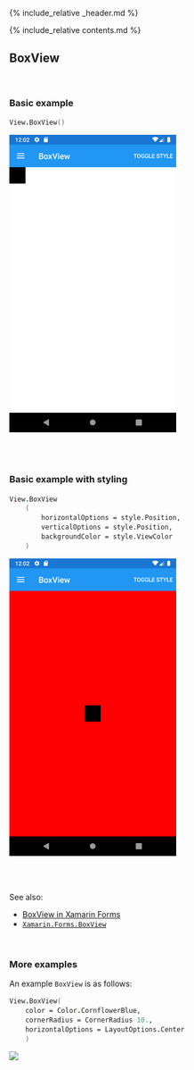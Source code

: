 {% include_relative _header.md %}

{% include_relative contents.md %}

BoxView
--------

<br /> 

### Basic example


```fsharp 
View.BoxView()
```

<img src="images/views/BoxView-adr-basic.png" width="300">

<br /> <br /> 

### Basic example with styling

```fsharp 
View.BoxView
    (
        horizontalOptions = style.Position,
        verticalOptions = style.Position,
        backgroundColor = style.ViewColor
    )
```


<img src="images/views/BoxView-adr-styled.png" width="300">

<br /> <br /> 

See also:

* [BoxView in Xamarin Forms](https://docs.microsoft.com/en-us/xamarin/xamarin-forms/user-interface/BoxView)
* [`Xamarin.Forms.BoxView`](https://docs.microsoft.com/en-us/dotnet/api/Xamarin.Forms.BoxView)

<br /> 

### More examples

An example `BoxView` is as follows:
```fsharp 
View.BoxView(
    color = Color.CornflowerBlue, 
    cornerRadius = CornerRadius 10., 
    horizontalOptions = LayoutOptions.Center
    )
```
<img src="https://user-images.githubusercontent.com/6429007/60753625-c1377b80-9fd5-11e9-91cc-eaef04a372cf.png" width="400">